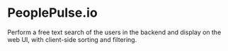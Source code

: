 # PeoplePulse.io
Perform a free text search of  the users in the backend and display on the web UI, with client-side sorting and filtering.
